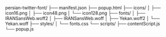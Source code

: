 persian-twitter-font/
├── manifest.json
├── popup.html
├── icons/
│   ├── icon16.png
│   ├── icon48.png
│   └── icon128.png
├── fonts/
│   ├── IRANSansWeb.woff2
│   ├── IRANSansWeb.woff
│   ├── Yekan.woff2
│   └── Yekan.woff
├── styles/
│   └── fonts.css
└── scripts/
    ├── contentScript.js
    └── popup.js